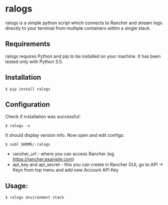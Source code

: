 # ralogs

ralogs is a simple python script which connects to Rancher and stream logs 
directly to your terminal from multiple containers within a single stack.

## Requirements

ralogs requires Python and pip to be installed on your machine. It has been tested only with Python 3.5.

## Installation

```
$ pip install ralogs
```

## Configuration

Check if installation was successful:
```
$ ralogs -v
```
It should display version info. Now open and edit configs:
```
$ subl $HOME/.ralogs
```

- rancher_url - where you can access Rancher (eg. https://rancher.example.com)
- api_key and api_secret - this you can create in Rancher GUI, go to API -> Keys from top menu and add new Account API Key 

## Usage:

```
$ ralogs environment stack
```